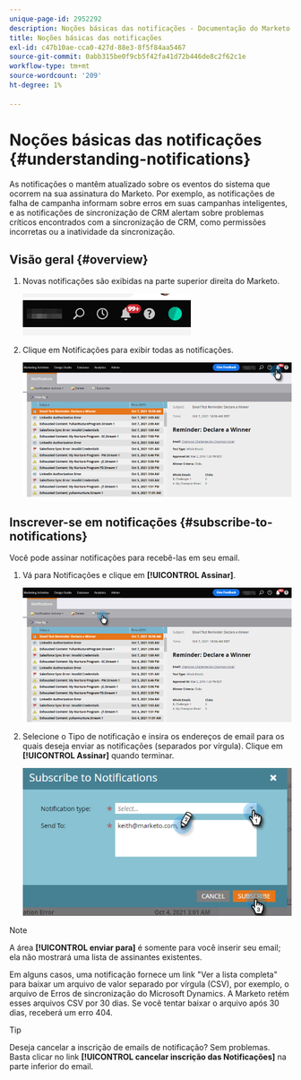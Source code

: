 ```yaml
---
unique-page-id: 2952292
description: Noções básicas das notificações - Documentação do Marketo - Documentação do produto
title: Noções básicas das notificações
exl-id: c47b10ae-cca0-427d-88e3-8f5f84aa5467
source-git-commit: 0abb315be0f9cb5f42fa41d72b446de8c2f62c1e
workflow-type: tm+mt
source-wordcount: '209'
ht-degree: 1%

---
```


# Noções básicas das notificações {#understanding-notifications}

As notificações o mantêm atualizado sobre os eventos do sistema que ocorrem na sua assinatura do Marketo. Por exemplo, as notificações de falha de campanha informam sobre erros em suas campanhas inteligentes, e as notificações de sincronização de CRM alertam sobre problemas críticos encontrados com a sincronização de CRM, como permissões incorretas ou a inatividade da sincronização.

## Visão geral {#overview}

1. Novas notificações são exibidas na parte superior direita do Marketo.

   ![](assets/understanding-notifications-1.png)

1. Clique em Notificações para exibir todas as notificações.

   ![](assets/understanding-notifications-2.png)

## Inscrever-se em notificações {#subscribe-to-notifications}

Você pode assinar notificações para recebê-las em seu email.

1. Vá para Notificações e clique em **[!UICONTROL Assinar]**.

   ![](assets/understanding-notifications-3.png)

1. Selecione o Tipo de notificação e insira os endereços de email para os quais deseja enviar as notificações (separados por vírgula). Clique em **[!UICONTROL Assinar]** quando terminar.

   ![](assets/understanding-notifications-4.png)

>[!NOTE]
>
>A área **[!UICONTROL enviar para]** é somente para você inserir seu email; ela não mostrará uma lista de assinantes existentes.

Em alguns casos, uma notificação fornece um link &quot;Ver a lista completa&quot; para baixar um arquivo de valor separado por vírgula (CSV), por exemplo, o arquivo de Erros de sincronização do Microsoft Dynamics. A Marketo retém esses arquivos CSV por 30 dias. Se você tentar baixar o arquivo após 30 dias, receberá um erro 404.

>[!TIP]
>
>Deseja cancelar a inscrição de emails de notificação? Sem problemas. Basta clicar no link **[!UICONTROL cancelar inscrição das Notificações]** na parte inferior do email.
